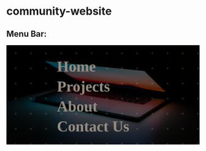 # community-website


## Menu Bar:

<img src="https://github.com/OpenSquad-community/community-website/blob/master/Demo/website-demo1.png?raw=true">
